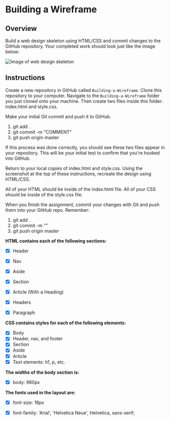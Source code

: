 # Building a Wireframe

## Overview

Build a web design skeleton using HTML/CSS and commit changes to the GitHub repository. 
Your completed work should look just like the image below:

![Image of web design skeleton](https://github.com/kyoukel/Building-a-Wireframe/blob/master/images/web-design-skeleton.png)

## Instructions

Create a new repository in GitHub called `Building-a-Wireframe`. Clone this repository to your computer. 
Navigate to the `Building-a-Wireframe` folder you just cloned onto your machine. Then create two files inside this folder: index.html and style.css. 

Make your initial Git commit and push it to GitHub. 
1. git add .
2. git commit -m "COMMENT"
3. git push origin master

If this process was done correctly, you should see these two files appear in your repository. This will be your initial test to confirm that you're hooked into GitHub. 

Return to your local copies of index.html and style.css. Using the screenshot at the top of these instructions, recreate the design using HTML/CSS. 

All of your HTML should be inside of the index.html file. 
All of your CSS should be inside of the style.css file.

When you finish the assignment, commit your changes with Git and push them into your GitHub repo. 
Remember:
1. git add .
2. git commit -m "<COMMENT>"
3. git push origin master

**HTML contains each of the following sections:**

- [x] Header
- [x] Nav
- [x] Aside
- [x] Section
- [x] Article (With a Heading)
- [x] Headers
- [x] Paragraph


**CSS contains styles for each of the following elements:**

- [x] Body
- [x] Header, nav, and footer
- [x] Section
- [x] Aside
- [x] Article
- [x] Text elements: h1, p, etc.

**The widths of the body section is:**

- [x] body: 960px

**The fonts used in the layout are:**

- [x] font-size: 18px
- [x] font-family: 'Arial', 'Helvetica Neue', Helvetica, sans-serif;


